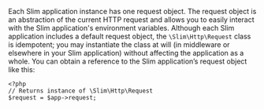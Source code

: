 Each Slim application instance has one request object. The request object is an abstraction of the current
HTTP request and allows you to easily interact with the Slim application's environment variables. Although each
Slim application includes a default request object, the `\Slim\Http\Request` class is idempotent; you may
instantiate the class at will (in middleware or elsewhere in your Slim application) without affecting the application
as a whole. You can obtain a reference to the Slim application’s request object like this:

    <?php
    // Returns instance of \Slim\Http\Request
    $request = $app->request;
